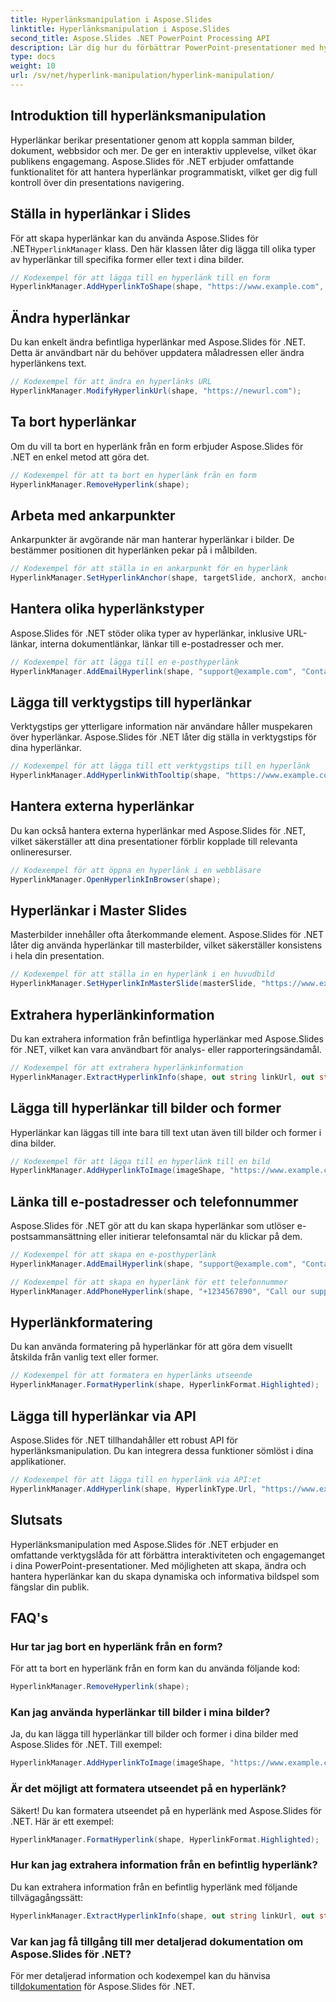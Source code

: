 ```yaml
---
title: Hyperlänksmanipulation i Aspose.Slides
linktitle: Hyperlänksmanipulation i Aspose.Slides
second_title: Aspose.Slides .NET PowerPoint Processing API
description: Lär dig hur du förbättrar PowerPoint-presentationer med hyperlänkar med Aspose.Slides för .NET. Skapa, ändra och hantera interaktivt innehåll sömlöst.
type: docs
weight: 10
url: /sv/net/hyperlink-manipulation/hyperlink-manipulation/
---
```


## Introduktion till hyperlänksmanipulation

Hyperlänkar berikar presentationer genom att koppla samman bilder, dokument, webbsidor och mer. De ger en interaktiv upplevelse, vilket ökar publikens engagemang. Aspose.Slides för .NET erbjuder omfattande funktionalitet för att hantera hyperlänkar programmatiskt, vilket ger dig full kontroll över din presentations navigering.

## Ställa in hyperlänkar i Slides

 För att skapa hyperlänkar kan du använda Aspose.Slides för .NET`HyperlinkManager` klass. Den här klassen låter dig lägga till olika typer av hyperlänkar till specifika former eller text i dina bilder.

```csharp
// Kodexempel för att lägga till en hyperlänk till en form
HyperlinkManager.AddHyperlinkToShape(shape, "https://www.example.com", "Besök vår webbplats");
```

## Ändra hyperlänkar

Du kan enkelt ändra befintliga hyperlänkar med Aspose.Slides för .NET. Detta är användbart när du behöver uppdatera måladressen eller ändra hyperlänkens text.

```csharp
// Kodexempel för att ändra en hyperlänks URL
HyperlinkManager.ModifyHyperlinkUrl(shape, "https://newurl.com");
```

## Ta bort hyperlänkar

Om du vill ta bort en hyperlänk från en form erbjuder Aspose.Slides för .NET en enkel metod att göra det.

```csharp
// Kodexempel för att ta bort en hyperlänk från en form
HyperlinkManager.RemoveHyperlink(shape);
```

## Arbeta med ankarpunkter

Ankarpunkter är avgörande när man hanterar hyperlänkar i bilder. De bestämmer positionen dit hyperlänken pekar på i målbilden.

```csharp
// Kodexempel för att ställa in en ankarpunkt för en hyperlänk
HyperlinkManager.SetHyperlinkAnchor(shape, targetSlide, anchorX, anchorY);
```

## Hantera olika hyperlänkstyper

Aspose.Slides för .NET stöder olika typer av hyperlänkar, inklusive URL-länkar, interna dokumentlänkar, länkar till e-postadresser och mer.

```csharp
// Kodexempel för att lägga till en e-posthyperlänk
HyperlinkManager.AddEmailHyperlink(shape, "support@example.com", "Contact Support");
```

## Lägga till verktygstips till hyperlänkar

Verktygstips ger ytterligare information när användare håller muspekaren över hyperlänkar. Aspose.Slides för .NET låter dig ställa in verktygstips för dina hyperlänkar.

```csharp
// Kodexempel för att lägga till ett verktygstips till en hyperlänk
HyperlinkManager.AddHyperlinkWithTooltip(shape, "https://www.example.com", "Besök vår webbplats", "Klicka för att utforska");
```

## Hantera externa hyperlänkar

Du kan också hantera externa hyperlänkar med Aspose.Slides för .NET, vilket säkerställer att dina presentationer förblir kopplade till relevanta onlineresurser.

```csharp
// Kodexempel för att öppna en hyperlänk i en webbläsare
HyperlinkManager.OpenHyperlinkInBrowser(shape);
```

## Hyperlänkar i Master Slides

Masterbilder innehåller ofta återkommande element. Aspose.Slides för .NET låter dig använda hyperlänkar till masterbilder, vilket säkerställer konsistens i hela din presentation.

```csharp
// Kodexempel för att ställa in en hyperlänk i en huvudbild
HyperlinkManager.SetHyperlinkInMasterSlide(masterSlide, "https://www.example.com", "Besök vår webbplats");
```

## Extrahera hyperlänkinformation

Du kan extrahera information från befintliga hyperlänkar med Aspose.Slides för .NET, vilket kan vara användbart för analys- eller rapporteringsändamål.

```csharp
// Kodexempel för att extrahera hyperlänkinformation
HyperlinkManager.ExtractHyperlinkInfo(shape, out string linkUrl, out string linkText);
```

## Lägga till hyperlänkar till bilder och former

Hyperlänkar kan läggas till inte bara till text utan även till bilder och former i dina bilder.

```csharp
// Kodexempel för att lägga till en hyperlänk till en bild
HyperlinkManager.AddHyperlinkToImage(imageShape, "https://www.example.com", "Klicka på bilden för att lära dig mer");
```

## Länka till e-postadresser och telefonnummer

Aspose.Slides för .NET gör att du kan skapa hyperlänkar som utlöser e-postsammansättning eller initierar telefonsamtal när du klickar på dem.

```csharp
// Kodexempel för att skapa en e-posthyperlänk
HyperlinkManager.AddEmailHyperlink(shape, "support@example.com", "Contact Support");

// Kodexempel för att skapa en hyperlänk för ett telefonnummer
HyperlinkManager.AddPhoneHyperlink(shape, "+1234567890", "Call our support");
```

## Hyperlänkformatering

Du kan använda formatering på hyperlänkar för att göra dem visuellt åtskilda från vanlig text eller former.

```csharp
// Kodexempel för att formatera en hyperlänks utseende
HyperlinkManager.FormatHyperlink(shape, HyperlinkFormat.Highlighted);
```

## Lägga till hyperlänkar via API

Aspose.Slides för .NET tillhandahåller ett robust API för hyperlänksmanipulation. Du kan integrera dessa funktioner sömlöst i dina applikationer.

```csharp
// Kodexempel för att lägga till en hyperlänk via API:et
HyperlinkManager.AddHyperlink(shape, HyperlinkType.Url, "https://www.example.com");
```

## Slutsats

Hyperlänksmanipulation med Aspose.Slides för .NET erbjuder en omfattande verktygslåda för att förbättra interaktiviteten och engagemanget i dina PowerPoint-presentationer. Med möjligheten att skapa, ändra och hantera hyperlänkar kan du skapa dynamiska och informativa bildspel som fängslar din publik.

## FAQ's

### Hur tar jag bort en hyperlänk från en form?

För att ta bort en hyperlänk från en form kan du använda följande kod:

```csharp
HyperlinkManager.RemoveHyperlink(shape);
```

### Kan jag använda hyperlänkar till bilder i mina bilder?

Ja, du kan lägga till hyperlänkar till bilder och former i dina bilder med Aspose.Slides för .NET. Till exempel:

```csharp
HyperlinkManager.AddHyperlinkToImage(imageShape, "https://www.example.com", "Klicka på bilden för att lära dig mer");
```

### Är det möjligt att formatera utseendet på en hyperlänk?

Säkert! Du kan formatera utseendet på en hyperlänk med Aspose.Slides för .NET. Här är ett exempel:

```csharp
HyperlinkManager.FormatHyperlink(shape, HyperlinkFormat.Highlighted);
```

### Hur kan jag extrahera information från en befintlig hyperlänk?

Du kan extrahera information från en befintlig hyperlänk med följande tillvägagångssätt:

```csharp
HyperlinkManager.ExtractHyperlinkInfo(shape, out string linkUrl, out string linkText);
```

### Var kan jag få tillgång till mer detaljerad dokumentation om Aspose.Slides för .NET?

För mer detaljerad information och kodexempel kan du hänvisa till[dokumentation](https://reference.aspose.com/slides/net/) för Aspose.Slides för .NET.